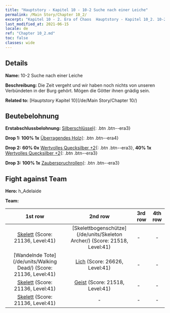 ```yaml
---
title: "Hauptstory - Kapitel 10 - 10-2 Suche nach einer Leiche"
permalink: /Main Story/Chapter 10_2/
excerpt: "Kapitel 10 - 2. Era of Chaos  Hauptstory - Kapitel 10_2. 10-2 Suche nach einer Leiche"
last_modified_at: 2021-06-15
locale: de
ref: "Chapter 10_2.md"
toc: false
classes: wide
---
```


## Details

 **Name:** 10-2 Suche nach einer Leiche

 **Beschreibung:** Die Zeit vergeht und wir haben noch nichts von unseren Verbündeten in der Burg gehört. Mögen die Götter ihnen gnädig sein.

 **Related to:** [Hauptstory Kapitel 10](/de/Main Story/Chapter 10/)

## Beutebelohnung

 **Erstabschlussbelohnung:** [Silberschlüssel](/ItemsDE/con_693/){: .btn .btn--era3}

 **Drop 1:** **100% 1x** [Überragendes Holz](/ItemsDE/mat_34/){: .btn .btn--era4}

 **Drop 2:** **60% 0x** [Wertvolles Quecksilber +2](/ItemsDE/mat_28/){: .btn .btn--era3}, **40% 1x** [Wertvolles Quecksilber +2](/ItemsDE/mat_28/){: .btn .btn--era3}

 **Drop 3:** **100% 1x** [Zauberspruchrollen](/ItemsDE/con_694/){: .btn .btn--era3}


## Fight against Team
 **Hero:** h_Adelaide

 **Team:**


  | 1st row | 2nd row | 3rd row | 4th row |
  |:----:|:----:|:----|:----:|
  | [Skelett](/de/units/Skeleton/) (Score: 21136, Level:41)  | [Skelettbogenschütze](/de/units/Skeleton Archer/) (Score: 21518, Level:41)  | - | - |
  | [Wandelnde Tote](/de/units/Walking Dead/) (Score: 21136, Level:41)  | [Lich](/de/units/Lich/) (Score: 26626, Level:41)  | - | - |
  | [Skelett](/de/units/Skeleton/) (Score: 21136, Level:41)  | [Geist](/de/units/Wight/) (Score: 21518, Level:41)  | - | - |
  | [Skelett](/de/units/Skeleton/) (Score: 21136, Level:41)  | - | - | - |



